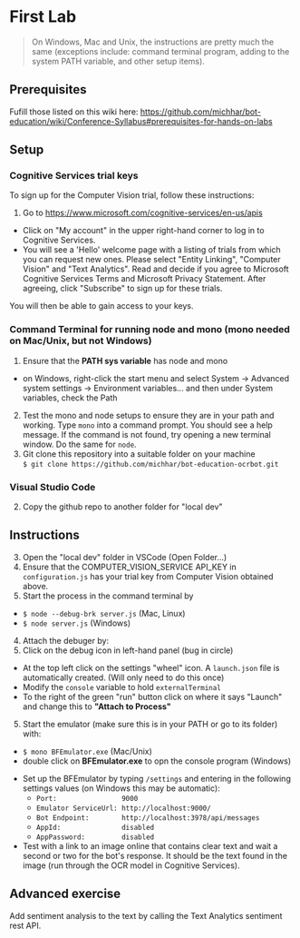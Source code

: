 # First Lab

> On Windows, Mac and Unix, the instructions are pretty much the same (exceptions include:  command terminal program, adding to the system PATH variable, and other setup items).

## Prerequisites

Fufill those listed on this wiki here:  https://github.com/michhar/bot-education/wiki/Conference-Syllabus#prerequisites-for-hands-on-labs

## Setup

### Cognitive Services trial keys

To sign up for the Computer Vision trial, follow these instructions:

1.  Go to https://www.microsoft.com/cognitive-services/en-us/apis
*  Click on "My account" in the upper right-hand corner to log in to Cognitive Services.
*  You will see a 'Hello' welcome page with a listing of trials from which you can request new ones.  Please select "Entity Linking", "Computer Vision" and "Text Analytics".  Read and decide if you agree to Microsoft Cognitive Services Terms and Microsoft Privacy Statement.  After agreeing, click "Subscribe" to sign up for these trials.  

You will then be able to gain access to your keys.

### Command Terminal for running node and mono (mono needed on Mac/Unix, but not Windows)

1.  Ensure that the **PATH sys variable** has node and mono 
  * on Windows, right-click the start menu and select System -> Advanced system settings -> Environment variables... and then under System variables, check the Path
2.  Test the mono and node setups to ensure they are in your path and working.  Type `mono` into a command prompt.  You should see a help message.  If the command is not found, try opening a new terminal window.  Do the same for `node`.
3.  Git clone this repository into a suitable folder on your machine
<br> `$ git clone https://github.com/michhar/bot-education-ocrbot.git`

### Visual Studio Code

2.  Copy the github repo to another folder for "local dev"


## Instructions

3.  Open the "local dev" folder in VSCode (Open Folder...)
4.  Ensure that the COMPUTER_VISION_SERVICE API_KEY in `configuration.js` has your trial key from Computer Vision obtained above.
3.  Start the process in the command terminal by
  - `$ node --debug-brk server.js` (Mac, Linux)
  - `$ node server.js` (Windows)
4.  Attach the debuger by:
  1.  Click on the debug icon in left-hand panel (bug in circle)
  *  At the top left click on the settings "wheel" icon.  A `launch.json` file is automatically created. (Will only need to do this once)
  *  Modify the `console` variable to hold `externalTerminal`
  *  To the right of the green "run" button click on where it says "Launch" and change this to **"Attach to Process"**
5.  Start the emulator (make sure this is in your PATH or go to its folder) with:
  - `$ mono BFEmulator.exe` (Mac/Unix)
  - double click on **BFEmulator.exe** to opn the console program (Windows)
* Set up the BFEmulator by typing `/settings` and entering in the following settings values (on Windows this may be automatic):
  - `Port:                9000`
  - `Emulator ServiceUrl: http://localhost:9000/`
  - `Bot Endpoint:        http://localhost:3978/api/messages`
  - `AppId:               disabled`
  - `AppPassword:         disabled`
* Test with a link to an image online that contains clear text and wait a second or two for the bot's response.  It should be the text found in the image (run through the OCR model in Cognitive Services).

## Advanced exercise

Add sentiment analysis to the text by calling the Text Analytics sentiment rest API.

